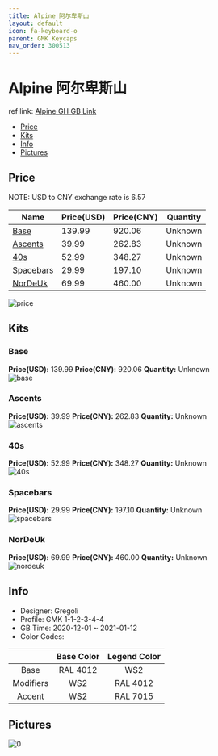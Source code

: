 ```yaml
---
title: Alpine 阿尔卑斯山
layout: default
icon: fa-keyboard-o
parent: GMK Keycaps
nav_order: 300513
---
```


# Alpine 阿尔卑斯山

ref link: [Alpine GH GB Link](https://geekhack.org/index.php?topic=109910.0)

* [Price](#price)
* [Kits](#kits)
* [Info](#info)
* [Pictures](#pictures)

## Price

NOTE: USD to CNY exchange rate is 6.57

| Name          | Price(USD)   |  Price(CNY) | Quantity |
| ------------- | ------------ |  ---------- | -------- |
|[Base](#base)|139.99|920.06|Unknown|
|[Ascents](#ascents)|39.99|262.83|Unknown|
|[40s](#40s)|52.99|348.27|Unknown|
|[Spacebars](#spacebars)|29.99|197.10|Unknown|
|[NorDeUk](#nordeuk)|69.99|460.00|Unknown|

<img src="{{ 'assets/images/gmk-keycaps/Alpine/price.png' | relative_url }}" alt="price" class="image featured">

## Kits
### Base  
**Price(USD):** 139.99	**Price(CNY):** 920.06	**Quantity:** Unknown  
<img src="{{ 'assets/images/gmk-keycaps/Alpine/kits_pics/base.jpg' | relative_url }}" alt="base" class="image featured">

### Ascents  
**Price(USD):** 39.99	**Price(CNY):** 262.83	**Quantity:** Unknown  
<img src="{{ 'assets/images/gmk-keycaps/Alpine/kits_pics/ascents.jpg' | relative_url }}" alt="ascents" class="image featured">

### 40s  
**Price(USD):** 52.99	**Price(CNY):** 348.27	**Quantity:** Unknown  
<img src="{{ 'assets/images/gmk-keycaps/Alpine/kits_pics/40s.jpg' | relative_url }}" alt="40s" class="image featured">

### Spacebars  
**Price(USD):** 29.99	**Price(CNY):** 197.10	**Quantity:** Unknown  
<img src="{{ 'assets/images/gmk-keycaps/Alpine/kits_pics/spacebars.jpg' | relative_url }}" alt="spacebars" class="image featured">

### NorDeUk  
**Price(USD):** 69.99	**Price(CNY):** 460.00	**Quantity:** Unknown  
<img src="{{ 'assets/images/gmk-keycaps/Alpine/kits_pics/nordeuk.jpg' | relative_url }}" alt="nordeuk" class="image featured">

## Info
* Designer: Gregoli  
* Profile: GMK 1-1-2-3-4-4  
* GB Time: 2020-12-01 ~ 2021-01-12  
* Color Codes:  

| |Base Color     | Legend Color
| :-------------: | :-------------: | :------------:
|Base|RAL 4012|WS2
|Modifiers|WS2|RAL 4012
|Accent|WS2|RAL 7015


## Pictures  
<img src="{{ 'assets/images/gmk-keycaps/Alpine/rendering_pics/0.jpg' | relative_url }}" alt="0" class="image featured">
